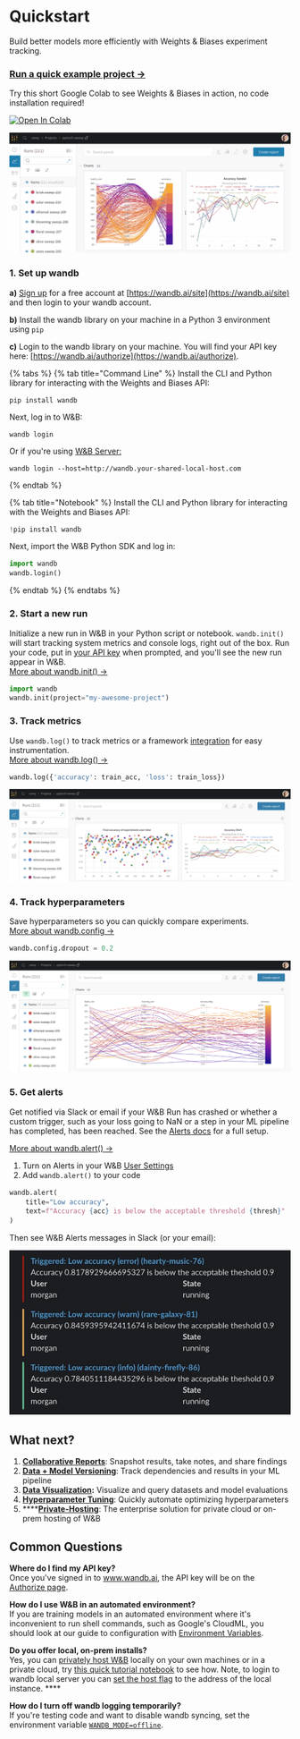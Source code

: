 # Quickstart

Build better models more efficiently with Weights & Biases experiment tracking.

### [Run a quick example project →](http://wandb.me/intro)

Try this short Google Colab to see Weights & Biases in action, no code installation required!

[![Open In Colab](https://colab.research.google.com/assets/colab-badge.svg)](http://wandb.me/intro)

![](<.gitbook/assets/wandb demo - experiments gif.gif>)

### 1. Set up wandb

**a)** [Sign up](https://wandb.ai/site) for a free account at [https://wandb.ai/site](https://wandb.ai/site) and then login to your wandb account.

**b)** Install the wandb library on your machine in a Python 3 environment using `pip`

**c)** Login to the wandb library on your machine. You will find your API key here: [https://wandb.ai/authorize](https://wandb.ai/authorize).

{% tabs %}
{% tab title="Command Line" %}
Install the CLI and Python library for interacting with the Weights and Biases API:

```
pip install wandb
```

Next, log in to W&B:

```
wandb login
```

Or if you're using [W&B Server:](https://docs.wandb.ai/guides/self-hosted)

```
wandb login --host=http://wandb.your-shared-local-host.com
```
{% endtab %}

{% tab title="Notebook" %}
Install the CLI and Python library for interacting with the Weights and Biases API:

```python
!pip install wandb
```

Next, import the W&B Python SDK and log in:

```python
import wandb
wandb.login()
```
{% endtab %}
{% endtabs %}

### 2. Start a new run

Initialize a new run in W&B in your Python script or notebook. `wandb.init()` will start tracking system metrics and console logs, right out of the box. Run your code, put in [your API key](https://wandb.ai/authorize) when prompted, and you'll see the new run appear in W&B.[\
More about wandb.init() →](guides/track/launch.md)

```python
import wandb
wandb.init(project="my-awesome-project")
```

### 3. Track metrics

Use `wandb.log()` to track metrics or a framework [integration](guides/integrations/) for easy instrumentation.\
[More about wandb.log() →](guides/track/log/)

```python
wandb.log({'accuracy': train_acc, 'loss': train_loss})
```

![](<.gitbook/assets/wandb demo - logging metrics.png>)

### 4. Track hyperparameters

Save hyperparameters so you can quickly compare experiments.\
[More about wandb.config →](guides/track/config.md)

```python
wandb.config.dropout = 0.2
```

![](<.gitbook/assets/wandb demo - logging config.png>)

### 5. Get alerts

Get notified via Slack or email if your W&B Run has crashed or whether a custom trigger, such as your loss going to NaN or a step in your ML pipeline has completed, has been reached. See the [Alerts docs](https://docs.wandb.ai/guides/track/alert) for a full setup.

[More about wandb.alert() →](https://docs.wandb.ai/guides/track/alert)

1. Turn on Alerts in your W&B [User Settings](https://wandb.ai/settings)
2. Add `wandb.alert()` to your code

```python
wandb.alert(
    title="Low accuracy", 
    text=f"Accuracy {acc} is below the acceptable threshold {thresh}"
)
```

Then see W&B Alerts messages in Slack (or your email):

![W&B Alerts in a Slack channel](<.gitbook/assets/Screenshot 2022-02-17 at 16.26.15 (1).png>)

## What next?

1. [**Collaborative Reports**](guides/reports/): Snapshot results, take notes, and share findings
2. [**Data + Model Versioning**](broken-reference): Track dependencies and results in your ML pipeline
3. [**Data Visualization**](guides/data-vis/)**:** Visualize and query datasets and model evaluations
4. [**Hyperparameter Tuning**](guides/sweeps/): Quickly automate optimizing hyperparameters
5. ****[**Private-Hosting**](guides/self-hosted/): The enterprise solution for private cloud or on-prem hosting of W&B

## Common Questions

**Where do I find my API key?**\
Once you've signed in to www.wandb.ai, the API key will be on the [Authorize page](https://wandb.ai/authorize).

**How do I use W&B in an automated environment?**\
If you are training models in an automated environment where it's inconvenient to run shell commands, such as Google's CloudML, you should look at our guide to configuration with [Environment Variables](guides/track/advanced/environment-variables.md).

**Do you offer local, on-prem installs?**\
Yes, you can [privately host W&B](guides/self-hosted/) locally on your own machines or in a private cloud, try [this quick tutorial notebook](http://wandb.me/intro) to see how. Note, to login to wandb local server you can [set the host flag](https://docs.wandb.ai/guides/self-hosted/quickstart#4.-modify-training-code-to-log-to-wandb-local-server) to the address of the local instance.  **** 

**How do I turn off wandb logging temporarily?**\
If you're testing code and want to disable wandb syncing, set the environment variable [`WANDB_MODE=offline`](guides/track/advanced/environment-variables.md).
